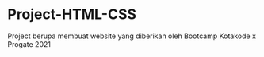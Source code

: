 # Project-HTML-CSS
Project berupa membuat website yang diberikan oleh Bootcamp Kotakode x Progate 2021
